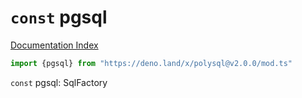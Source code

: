 # `const` pgsql

[Documentation Index](../README.md)

```ts
import {pgsql} from "https://deno.land/x/polysql@v2.0.0/mod.ts"
```

`const` pgsql: SqlFactory

